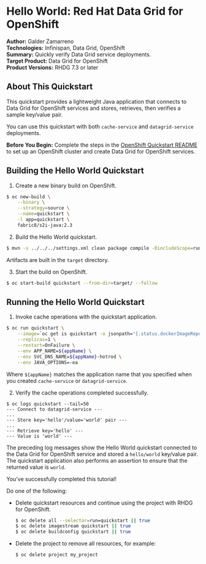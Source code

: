 Hello World: Red Hat Data Grid for OpenShift
============================================
**Author:** Galder Zamarreno  
**Technologies:** Infinispan, Data Grid, OpenShift  
**Summary:** Quickly verify Data Grid service deployments.  
**Target Product:** Data Grid for OpenShift  
**Product Versions:** RHDG 7.3 or later

About This Quickstart
---------------------
This quickstart provides a lightweight Java application that connects to Data Grid for OpenShift services and stores, retrieves, then verifies a sample key/value pair.

You can use this quickstart with both `cache-service` and `datagrid-service` deployments.

**Before You Begin:** Complete the steps in the [OpenShift Quickstart README](../../README.md) to set up an OpenShift cluster and create Data Grid for OpenShift services.

Building the Hello World Quickstart
-----------------------------------

1. Create a new binary build on OpenShift.
```bash
$ oc new-build \
    --binary \
    --strategy=source \
    --name=quickstart \
    -l app=quickstart \
    fabric8/s2i-java:2.3
```

2. Build the Hello World quickstart.
```bash
$ mvn -s ../../../settings.xml clean package compile -DincludeScope=runtime
```
  Artifacts are built in the `target` directory.

3. Start the build on OpenShift.
```bash
$ oc start-build quickstart --from-dir=target/ --follow
```

Running the Hello World Quickstart
----------------------------------
1. Invoke cache operations with the quickstart application.
```bash
$ oc run quickstart \
    --image=`oc get is quickstart -o jsonpath="{.status.dockerImageRepository}"` \
    --replicas=1 \
    --restart=OnFailure \
    --env APP_NAME=${appName} \
    --env SVC_DNS_NAME=${appName}-hotrod \
    --env JAVA_OPTIONS=-ea
```
  Where `${appName}` matches the application name that you specified when you created `cache-service` or `datagrid-service`.

2. Verify the cache operations completed successfully.
```
$ oc logs quickstart --tail=50
--- Connect to datagrid-service ---
...
--- Store key='hello'/value='world' pair ---
...
--- Retrieve key='hello' ---
--- Value is 'world' ---
```
  The preceding log messages show the Hello World quickstart connected to the Data Grid for OpenShift service and stored a `hello/world` key/value pair. The quickstart application also performs an assertion to ensure that the returned value is `world`.

  You've successfully completed this tutorial!

  Do one of the following:

  - Delete quickstart resources and continue using the project with RHDG for OpenShift.

    ```bash
    $ oc delete all --selector=run=quickstart || true
    $ oc delete imagestream quickstart || true
    $ oc delete buildconfig quickstart || true
    ```

  - Delete the project to remove all resources, for example:

    ```bash
    $ oc delete project my_project
    ```
